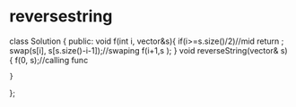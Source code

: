 # reversestring

class Solution {
public:
    void f(int i, vector<char>&s){
     if(i>=s.size()/2)//mid
     return ;
     swap(s[i], s[s.size()-i-1]);//swaping
     f(i+1,s );
    }
    void reverseString(vector<char>& s) {
      f(0, s);//calling func

    }
};
